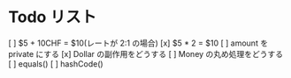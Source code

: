 # Todo リスト

[ ] $5 + 10CHF = $10(レートが 2:1 の場合)
[x] $5 \* 2 = $10
[ ] amount を private にする
[x] Dollar の副作用をどうする
[ ] Money の丸め処理をどうする
[ ] equals()
[ ] hashCode()

